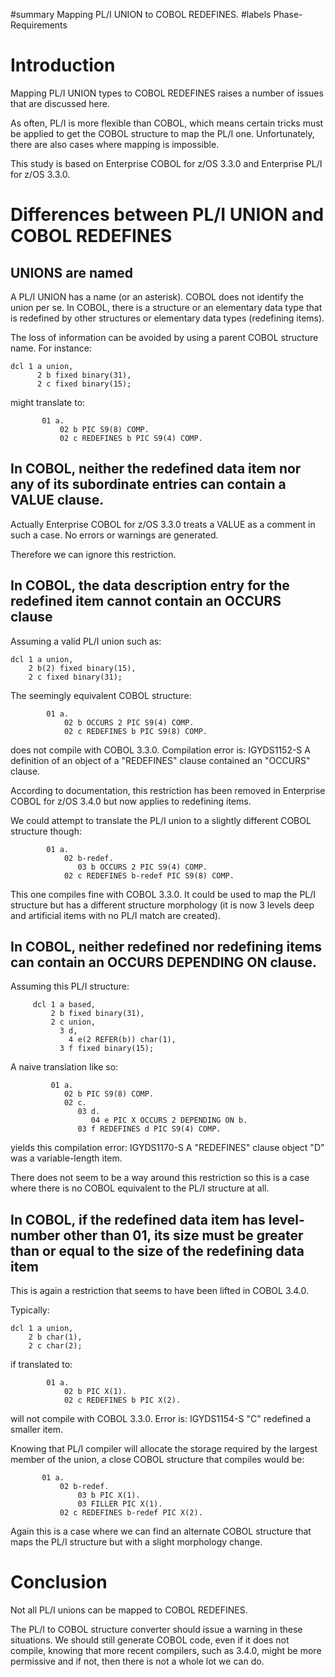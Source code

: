 ﻿#summary Mapping PL/I UNION to COBOL REDEFINES.
#labels Phase-Requirements

# Introduction #

Mapping PL/I UNION types to COBOL REDEFINES raises a number of issues that are discussed here.

As often, PL/I is more flexible than COBOL, which means certain tricks must be applied to get the COBOL structure to map the PL/I one. Unfortunately, there are also cases where mapping is impossible.

This study is based on Enterprise COBOL for z/OS 3.3.0 and Enterprise PL/I for z/OS 3.3.0.

# Differences between PL/I UNION and COBOL REDEFINES #

## UNIONS are named ##

A PL/I UNION has a name (or an asterisk). COBOL does not identify the union per se. In COBOL, there is a structure or an elementary data type that is redefined by other structures or elementary data types (redefining items).

The loss of information can be avoided by using a parent COBOL structure name. For instance:

```
dcl 1 a union,
      2 b fixed binary(31),
      2 c fixed binary(15);
```

might translate to:
```
       01 a.
           02 b PIC S9(8) COMP.
           02 c REDEFINES b PIC S9(4) COMP.
```

## In COBOL, neither the redefined data item nor any of its subordinate entries can contain a VALUE clause. ##

Actually Enterprise COBOL for z/OS 3.3.0 treats a VALUE as a comment in such a case. No errors or warnings are generated.

Therefore we can ignore this restriction.

## In COBOL, the data description entry for the redefined item cannot contain an OCCURS clause ##

Assuming a valid PL/I union such as:
```
dcl 1 a union,                       
    2 b(2) fixed binary(15),
    2 c fixed binary(31);
```
The seemingly equivalent COBOL structure:
```
        01 a.                               
            02 b OCCURS 2 PIC S9(4) COMP.        
            02 c REDEFINES b PIC S9(8) COMP.
```

does not compile with COBOL 3.3.0. Compilation error is: IGYDS1152-S   A definition of an object of a "REDEFINES" clause contained an "OCCURS" clause.

According to documentation, this restriction has been removed in Enterprise COBOL for z/OS 3.4.0 but now applies to redefining items.

We could attempt to translate the PL/I union to a slightly different COBOL structure though:
```
        01 a.                               
            02 b-redef.        
               03 b OCCURS 2 PIC S9(4) COMP.        
            02 c REDEFINES b-redef PIC S9(8) COMP.
```

This one compiles fine with COBOL 3.3.0. It could be used to map the PL/I structure but has a different structure morphology (it is now 3 levels deep and artificial items with no PL/I match are created).

## In COBOL, neither redefined nor redefining items can contain an OCCURS DEPENDING ON clause. ##

Assuming this PL/I structure:
```
     dcl 1 a based,                
         2 b fixed binary(31),     
         2 c union,                
           3 d,
             4 e(2 REFER(b)) char(1),
           3 f fixed binary(15);   
```

A naive translation like so:
```
         01 a.                                          
            02 b PIC S9(8) COMP.                             
            02 c.                                       
               03 d.
                  04 e PIC X OCCURS 2 DEPENDING ON b. 
               03 f REDEFINES d PIC S9(4) COMP.            
```
yields this compilation error: IGYDS1170-S   A "REDEFINES" clause object "D" was a variable-length item.

There does not seem to be a way around this restriction so this is a case where there is no COBOL equivalent to the PL/I structure at all.

## In COBOL, if the redefined data item has level-number other than 01, its size must be greater than or equal to the size of the redefining data item ##

This is again a restriction that seems to have been lifted in COBOL 3.4.0.

Typically:
```
dcl 1 a union,  
    2 b char(1),
    2 c char(2);
```
if translated to:
```
        01 a.                         
            02 b PIC X(1).            
            02 c REDEFINES b PIC X(2).
```
will not compile with COBOL 3.3.0. Error is: IGYDS1154-S   "C" redefined a smaller item.

Knowing that PL/I compiler will allocate the storage required by the largest member of the union, a close COBOL structure that compiles would be:
```
       01 a.                         
           02 b-redef.                     
               03 b PIC X(1).   
               03 FILLER PIC X(1).   
           02 c REDEFINES b-redef PIC X(2).
```
Again this is a case where we can find an alternate COBOL structure that maps the PL/I structure but with a slight morphology change.

# Conclusion #

Not all PL/I unions can be mapped to COBOL REDEFINES.

The PL/I to COBOL structure converter should issue a warning in these situations. We should still generate COBOL code, even if it does not compile, knowing that more recent compilers, such as 3.4.0, might be more permissive and if not, then there is not a whole lot we can do.